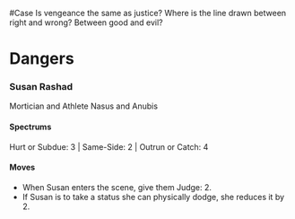 #Case Is vengeance the same as justice? Where is the line drawn between right and wrong? Between good and evil?

# Dangers
### Susan Rashad
Mortician and Athlete
Nasus and Anubis

#### Spectrums
Hurt or Subdue: 3 | Same-Side: 2 | Outrun or Catch: 4
#### Moves
- When Susan enters the scene, give them Judge: 2.
- If Susan is to take a status she can physically dodge, she reduces it by 2.